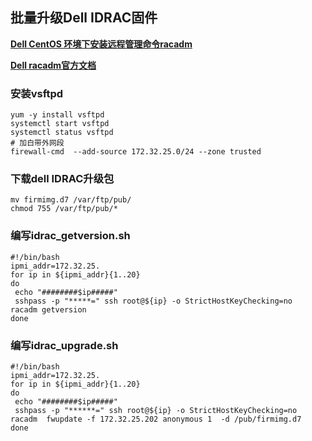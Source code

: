 ## 批量升级Dell IDRAC固件

[**Dell CentOS 环境下安装远程管理命令racadm**](https://www.linuxidc.com/Linux/2019-08/159730.htm)

**[Dell racadm官方文档](https://www.dell.com/support/manuals/zh-cn/poweredge-c6420/idrac_4.00.00.00_racadm/fwupdate?guid=guid-d3e1b910-e30f-4fb0-a584-16fc7507fda1&lang=en-us)**



### 安装vsftpd

```shell
yum -y install vsftpd
systemctl start vsftpd
systemctl status vsftpd
# 加白带外网段
firewall-cmd  --add-source 172.32.25.0/24 --zone trusted 
```

### 下载dell IDRAC升级包

```shell
mv firmimg.d7 /var/ftp/pub/
chmod 755 /var/ftp/pub/*
```

### 编写idrac_getversion.sh

```shell
#!/bin/bash
ipmi_addr=172.32.25.
for ip in ${ipmi_addr}{1..20}
do
 echo "########$ip#####"
 sshpass -p "*****=" ssh root@${ip} -o StrictHostKeyChecking=no   racadm getversion
done

```

### 编写idrac_upgrade.sh

```shell
#!/bin/bash
ipmi_addr=172.32.25.
for ip in ${ipmi_addr}{1..20}
do
 echo "########$ip#####"
 sshpass -p "******=" ssh root@${ip} -o StrictHostKeyChecking=no racadm  fwupdate -f 172.32.25.202 anonymous 1  -d /pub/firmimg.d7
done
```

